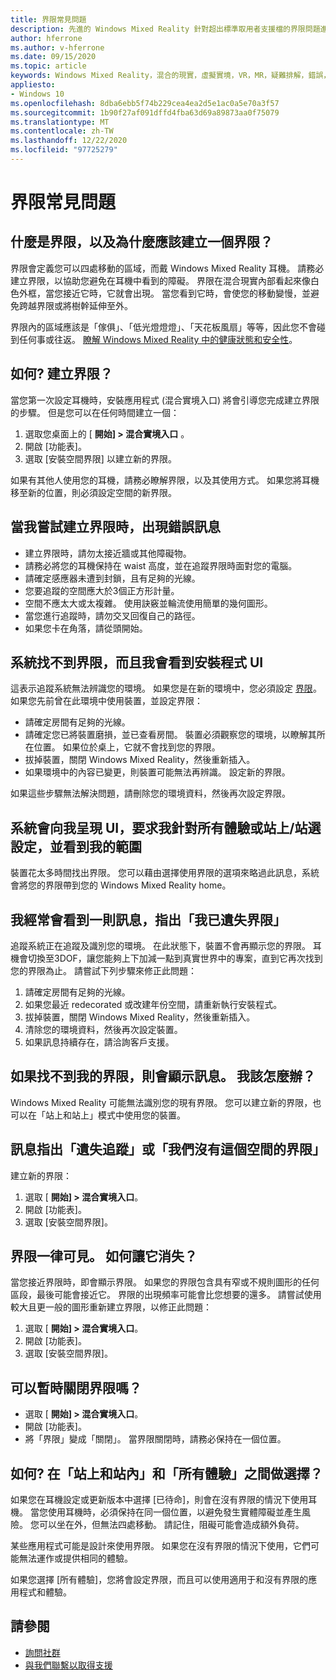```yaml
---
title: 界限常見問題
description: 先進的 Windows Mixed Reality 針對超出標準取用者支援檔的界限問題進行疑難排解。
author: hferrone
ms.author: v-hferrone
ms.date: 09/15/2020
ms.topic: article
keywords: Windows Mixed Reality，混合的現實，虛擬實境，VR，MR，疑難排解，錯誤，說明，支援，界限
appliesto:
- Windows 10
ms.openlocfilehash: 8dba6ebb5f74b229cea4ea2d5e1ac0a5e70a3f57
ms.sourcegitcommit: 1b90f27af091dffd4fba63d69a89873aa0f75079
ms.translationtype: MT
ms.contentlocale: zh-TW
ms.lasthandoff: 12/22/2020
ms.locfileid: "97725279"
---
```

# <a name="boundary-faqs"></a>界限常見問題

## <a name="whats-a-boundary-and-why-should-i-create-one"></a>什麼是界限，以及為什麼應該建立一個界限？

界限會定義您可以四處移動的區域，而戴 Windows Mixed Reality 耳機。 請務必建立界限，以協助您避免在耳機中看到的障礙。 界限在混合現實內部看起來像白色外框，當您接近它時，它就會出現。 當您看到它時，會使您的移動變慢，並避免跨越界限或將樹幹延伸至外。

界限內的區域應該是「傢俱」、「低光燈燈燈」、「天花板風扇」等等，因此您不會碰到任何事或往返。 [瞭解 Windows Mixed Reality 中的健康狀態和安全性](wmr-health-safety-comfort.md)。

## <a name="how-do-i-create-a-boundary"></a>如何? 建立界限？

當您第一次設定耳機時，安裝應用程式 (混合實境入口) 將會引導您完成建立界限的步驟。 但是您可以在任何時間建立一個：

1. 選取您桌面上的 [ **開始] > 混合實境入口** 。
2. 開啟 [功能表]。
3. 選取 [安裝空間界限] 以建立新的界限。

如果有其他人使用您的耳機，請務必瞭解界限，以及其使用方式。 如果您將耳機移至新的位置，則必須設定空間的新界限。

## <a name="i-get-an-error-message-when-i-try-to-create-a-boundary"></a>當我嘗試建立界限時，出現錯誤訊息

* 建立界限時，請勿太接近牆或其他障礙物。
* 請務必將您的耳機保持在 waist 高度，並在追蹤界限時面對您的電腦。
* 請確定感應器未遭到封鎖，且有足夠的光線。
* 您要追蹤的空間應大於3個正方形計量。
* 空間不應太大或太複雜。 使用訣竅並輪流使用簡單的幾何圖形。
* 當您進行追蹤時，請勿交叉回復自己的路徑。
* 如果您卡在角落，請從頭開始。

## <a name="the-system-cannot-find-the-boundary-and-im-being-presented-with-setup-ui"></a>系統找不到界限，而且我會看到安裝程式 UI

這表示追蹤系統無法辨識您的環境。 如果您是在新的環境中，您必須設定 [界限](set-up-windows-mixed-reality.md#set-up-your-room-boundary)。
如果您先前曾在此環境中使用裝置，並設定界限：

* 請確定房間有足夠的光線。
* 請確定您已將裝置磨損，並已查看房間。 裝置必須觀察您的環境，以瞭解其所在位置。 如果位於桌上，它就不會找到您的界限。
* 拔掉裝置，關閉 Windows Mixed Reality，然後重新插入。
* 如果環境中的內容已變更，則裝置可能無法再辨識。 設定新的界限。

如果這些步驟無法解決問題，請刪除您的環境資料，然後再次設定界限。

## <a name="the-system-is-presenting-me-with-ui-that-asks-me-to-choose-setup-for-all-experiences-or-seatedstanding-and-i-see-my-bounds"></a>系統會向我呈現 UI，要求我針對所有體驗或站上/站選設定，並看到我的範圍

裝置花太多時間找出界限。 您可以藉由選擇使用界限的選項來略過此訊息，系統會將您的界限帶到您的 Windows Mixed Reality home。

## <a name="i-often-see-a-message-saying-ive-lost-my-bounds"></a>我經常會看到一則訊息，指出「我已遺失界限」

追蹤系統正在追蹤及識別您的環境。 在此狀態下，裝置不會再顯示您的界限。 耳機會切換至3DOF，讓您能夠上下加減一點到真實世界中的專案，直到它再次找到您的界限為止。 請嘗試下列步驟來修正此問題：

1. 請確定房間有足夠的光線。
2. 如果您最近 redecorated 或改建年份空間，請重新執行安裝程式。
3. 拔掉裝置，關閉 Windows Mixed Reality，然後重新插入。
4. 清除您的環境資料，然後再次設定裝置。
5. 如果訊息持續存在，請洽詢客戶支援。

## <a name="a-message-says-my-boundary-cant-be-found-what-should-i-do"></a>如果找不到我的界限，則會顯示訊息。 我該怎麼辦？

Windows Mixed Reality 可能無法識別您的現有界限。 您可以建立新的界限，也可以在「站上和站上」模式中使用您的裝置。

## <a name="a-message-says-lost-tracking-or-we-dont-have-a-boundary-for-this-space"></a>訊息指出「遺失追蹤」或「我們沒有這個空間的界限」

建立新的界限：

1. 選取 [ **開始] > 混合實境入口**。
2. 開啟 [功能表]。
3. 選取 [安裝空間界限]。

## <a name="the-boundary-is-always-visible-how-can-i-make-it-go-away"></a>界限一律可見。 如何讓它消失？

當您接近界限時，即會顯示界限。 如果您的界限包含具有窄或不規則圖形的任何區段，最後可能會接近它。 界限的出現頻率可能會比您想要的還多。 請嘗試使用較大且更一般的圖形重新建立界限，以修正此問題：

1. 選取 [ **開始] > 混合實境入口**。
2. 開啟 [功能表]。
3. 選取 [安裝空間界限]。

## <a name="can-i-turn-off-the-boundary-temporarily"></a>可以暫時關閉界限嗎？

* 選取 [ **開始] > 混合實境入口**。
* 開啟 [功能表]。
* 將「界限」變成「關閉」。 當界限關閉時，請務必保持在一個位置。

## <a name="how-do-i-choose-between-seated-and-standing-and-all-experiences"></a>如何? 在「站上和站內」和「所有體驗」之間做選擇？

如果您在耳機設定或更新版本中選擇 [已待命]，則會在沒有界限的情況下使用耳機。 當您使用耳機時，必須保持在同一個位置，以避免發生實體障礙並產生風險。 您可以坐在外，但無法四處移動。 請記住，阻礙可能會造成額外負荷。

某些應用程式可能是設計來使用界限。 如果您在沒有界限的情況下使用，它們可能無法運作或提供相同的體驗。

如果您選擇 [所有體驗]，您將會設定界限，而且可以使用適用于和沒有界限的應用程式和體驗。

## <a name="see-also"></a>請參閱

* [詢問社群](https://answers.microsoft.com)
* [與我們聯繫以取得支援](https://support.microsoft.com/contactus/)